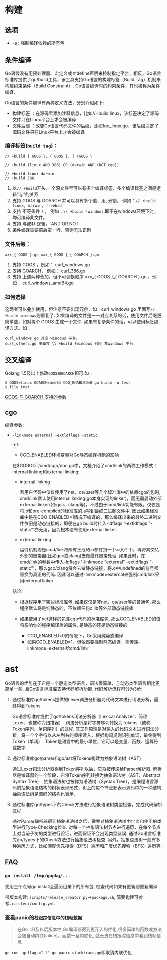
# 构建

## 选项
- -a : 强制编译依赖的所有包

## 条件编译
Go语言没有用预处理器、宏定义或＃define声明来控制指定平台，相反，Go语言标准库提供了go/build工具，该工具支持Go语言的构建标签（Build Tag）机制来构建约束条件（Build Constraint）. Go语言编译时的约束条件，其也被称为条件编译.

Go语言的条件编译有两种定义方法，分别介绍如下:
- 构建标签 ：在源码里添加注释信息，比如//+build linux，该标签决定了源码文件只在Linux平台上才会被编译
- 文件后缀 ：改变Go语言代码文件的后缀，比如foo_linux.go，该后缀决定了源码文件只在Linux平台上才会被编译

### 编译标签(`build tag`)：

```
// +build { GOOS }, { GOOS }, { !GOOS }
```
```
// +build (linux AND 386) OR (darwin AND (NOT cgo))
```
```
// +build linux darwin
// +build 386
```

1. 以`// +build`开头,一个源文件里可以有多个编译标签，多个编译标签之间是逻辑"与"的关系
1. 支持 GOOS 与 GOARCH 并可以具有多个值，用`,`分割， 例如：`// +build linux, darwin, freebsd`
1. 支持 不等条件 `!` ， 例如：`\\ +build !windows`,即不在windows环境下时，均可编译此文件。
1. 支持 与或非 逻辑， AND OR NOT
1. 条件编译需要前后空一行，否则无法识别

### 文件后缀：

```
xxx_{ GOOS }.go xxx_{ GOOS }_{ GOARCH }.go
```

1. 支持 GOOS ，例如： curl_windows.go
1. 支持 GOARCH， 例如： curl_386.go
1. 支持 上述两种叠加，但不可调换顺序 xxx_{ GOOS }_{ GOARCH }.go ，例如： curl_windows_amd64.go

### 如何选择

这两者可以叠加使用，但注意不要出现冗余，如：curl_windows.go 里面写`// +build windows`则重复了.
如果编译的文件是一一对应关系的话，使用文件后缀更简单些，如对每个 GOOS 生成一个文件.
如果有复杂条件的话，可以使用标签编译方式。如：
```
curl_windows.go 对应 windows 平台。
curl_others.go 里面写 \\ +build !windows 对应 非windows 平台
```

## 交叉编译

Golang 1.5及以上修改`GOOS和GOARCH`即可.如：

```
$ GOOS=linux GOARCH=amd64 CGO_ENABLED=0 go build -o test
$ file test
```

[GOOS 与 GOARCH 支持的参数](https://golang.org/doc/install/source#environment)

## cgo
编译参数:
- `-linkmode external -extldflags -static`

    ref:
    - [CGO_ENABLED环境变量对Go静态编译机制的影响](https://johng.cn/cgo-enabled-affect-go-static-compile/)

    在$GOROOT/cmd/cgo/doc.go中，文档介绍了cmd/link的两种工作模式：internal linking和external linking:
    - internal linking

        若用户代码中仅仅使用了net、os/user等几个标准库中的依赖cgo的包时, cmd/link默认使用internal linking(go本身实现的linker)，而无需启动外部external linker(如:gcc、clang等)，不过由于cmd/link功能有限，仅仅是将.o和pre-compiled的标准库的.a写到最终二进制文件中. 因此如果标准库中是在CGO_ENABLED=1情况下编译的，那么编译出来的最终二进制文件依旧是动态链接的，即便在go build时传入-ldflags '-extldflags "-static"'亦无用，因为根本没有使用external linker.

    - external linking

        运行机制则是cmd/link将所有生成的.o都打到一个.o文件中，再将其交给外部的链接器(比如gcc或clang)去做最终链接处理. 如果此时，在cmd/link的参数中传入-ldflags '-linkmode "external" -extldflags "-static"'，那么gcc/clang将会去做静态链接，将.o中undefined的符号都替换为真正的代码. 因此可以通过-linkmode=external来强制cmd/link采用external linker.

    结论:
    - 根据程序用了哪些标准库包, 如果仅仅是非net、os/user等的普通包, 那么程序默认将是纯静态的，不依赖任何c lib等外部动态链接库
    - 如果使用了net这样的包含cgo代码的标准库包, 那么CGO_ENABLED的值将影响你的程序编译后的属性, 是静态的还是动态链接的:
        
        - CGO_ENABLED=0的情况下，Go采用纯静态编译
        - 如果CGO_ENABLED=1，但依然要强制静态编译，需传递-linkmode=external给cmd/link

# ast
Go语言的优势在于它是一个静态类型语言，语法很简单，与动态类型语言相比更简单一些, 且Go语言标准库支持代码解析功能. 代码解析流程可分为3步:

1. 通过标准库go/tokens提供的Lexer词法分析器对代码文本进行词法分析，最终得到Tokens

    Go语言标准库提供了go/tokens词法分析器（Lexical Analyzer，简称Lexer，也被称为扫描器）. 词法分析是将字符序列转换为Tokens（或称Token序列、单词序列）的过程. 其工作原理是对输入的代码文本进行词法分析，将一个个字符以从左到右的顺序读入，根据构词规则识别单词，最终得到Token（单词）. Token是语言中的最小单位，它可以是变量、函数、运算符或数字.

2. 通过标准库go/parser和go/ast将Tokens构建为抽象语法树（AST）

    通过Lexer词法分析器得到Token序列以后，它将被传递给Parser解析器. 解析器是编译器的一个阶段，它将Token序列转换为抽象语法树（AST，Abstract Syntax Tree）. 抽象语法树也被称为语法树（Syntax Tree），是编程语言源码的抽象语法结构的树状表现形式，树上的每个节点都表示源码中的一种结构. 抽象语法树是源码的结构化表示.

3. 通过标准库go/types下的Check方法进行抽象语法树类型检查，完成代码解析过程

    通过Parser解析器得到抽象语法树之后，需要对抽象语法树中定义和使用的类型进行Type-Checking检查. 对每一个抽象语法树节点进行遍历，在每个节点上对当前子树的类型进行验证，进而保证不会出现类型错误. 通过Go语言标准库go/types下的Check方法进行抽象语法树检查. 另外，抽象语法树一般有多种遍历方式，比如深度优先搜索（DFS）遍历和广度优先搜索（BFS）遍历等.


## FAQ
### `go install /tmp/gopkg/...`
使用三个点号go install会遍历目录下的所有包, 检查代码如果有更新则重新编译

带版本构建: `scripts/release_creator.py`->`package.sh`, 简要构建可参考`.circleci/config.yml`.

### 查看panic的`栈跟踪信息中的栈帧数据`
> 在Go 1.11及以后版本中,Go编译器得到更深入的优化,很多简单的函数或方法会被自动内联(inline)。函数一旦内联化, 就无法在栈跟踪信息中看到栈帧信息

`go run -gcflags="-l" go-panic-stacktrace.go`即取消内联优化